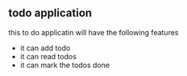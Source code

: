 ## todo application

this to do applicatin will have the following features 
* it can add todo
* it can read todos
* it can mark the todos done

